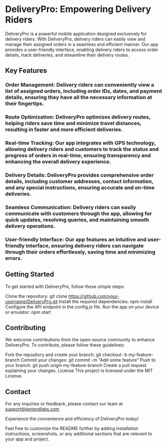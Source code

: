   
# DeliveryPro: Empowering Delivery Riders
DeliveryPro is a powerful mobile application designed exclusively for delivery riders. With DeliveryPro, delivery riders can easily view and manage their assigned orders in a seamless and efficient manner. Our app provides a user-friendly interface, enabling delivery riders to access order details, track deliveries, and streamline their delivery routes.

## Key Features
### Order Management: Delivery riders can conveniently view a list of assigned orders, including order IDs, dates, and payment details, ensuring they have all the necessary information at their fingertips.
### Route Optimization: DeliveryPro optimizes delivery routes, helping riders save time and minimize travel distances, resulting in faster and more efficient deliveries.
### Real-time Tracking: Our app integrates with GPS technology, allowing delivery riders and customers to track the status and progress of orders in real-time, ensuring transparency and enhancing the overall delivery experience.
### Delivery Details: DeliveryPro provides comprehensive order details, including customer addresses, contact information, and any special instructions, ensuring accurate and on-time deliveries.
### Seamless Communication: Delivery riders can easily communicate with customers through the app, allowing for quick updates, resolving queries, and maintaining smooth delivery operations.
### User-friendly Interface: Our app features an intuitive and user-friendly interface, ensuring delivery riders can navigate through their orders effortlessly, saving time and minimizing errors.


## Getting Started
To get started with DeliveryPro, follow these simple steps:

Clone the repository: git clone https://github.com/your-username/DeliveryPro.git
Install the required dependencies: npm install
Configure the API endpoint in the config.js file.
Run the app on your device or emulator: npm start
## Contributing
We welcome contributions from the open-source community to enhance DeliveryPro. To contribute, please follow these guidelines:

Fork the repository and create your branch: git checkout -b my-feature-branch
Commit your changes: git commit -m "Add some feature"
Push to your branch: git push origin my-feature-branch
Create a pull request explaining your changes.
License
This project is licensed under the MIT License.

## Contact
For any inquiries or feedback, please contact our team at support@iextendlabs.com

Experience the convenience and efficiency of DeliveryPro today!

Feel free to customize the README further by adding installation instructions, screenshots, or any additional sections that are relevant to your app and project.
